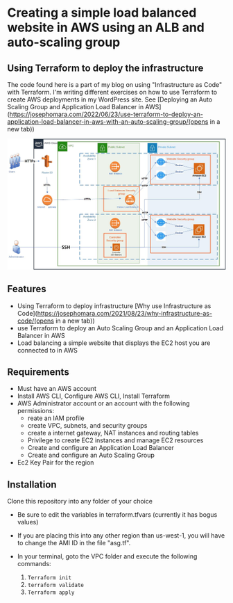 # Creating a simple load balanced website in AWS using an ALB and auto-scaling group

## Using Terraform to deploy the infrastructure
The code found here is a part of my blog on using "Infrastructure as Code" with Terraform.  I'm writing different exercises on how to use Terraform to create AWS deployments in my WordPress site.  See [Deploying an Auto Scaling Group and Application Load Balancer in AWS](https://josephomara.com/2022/06/23/use-terraform-to-deploy-an-application-load-balancer-in-aws-with-an-auto-scaling-group/(opens in a new tab))

![](Load_Balanced_website_using_ALB_and_ASG.jpg)

## Features
* Using Terraform to deploy infrastructure [Why use Infrastructure as Code](https://josephomara.com/2021/08/23/why-infrastructure-as-code/(opens in a new tab))
* use Terraform to deploy an Auto Scaling Group and an Application Load Balancer in AWS
* Load balancing a simple website that displays the EC2 host you are connected to in AWS

## Requirements

- Must have an AWS account
- Install AWS CLI, Configure AWS CLI, Install Terraform
- AWS Administrator account or an account with the following permissions:
  - reate an IAM profile
  - create VPC, subnets, and security groups
  - create a internet gateway, NAT instances and routing tables
  - Privilege to create EC2 instances and manage EC2 resources
  - Create and configure an Application Load Balancer
  - Create and configure an Auto Scaling Group
- Ec2 Key Pair for the region


## Installation
 Clone this repository into any folder of your choice

* Be sure to edit the variables in terraform.tfvars (currently it has bogus values)
* If you are placing this into any other region than us-west-1, you will have to change the AMI ID in the file "asg.tf". 
* In your terminal, goto the VPC folder and execute the following commands:

   1. `Terraform init`
   2. `terraform validate`
   3. `Terraform apply`



